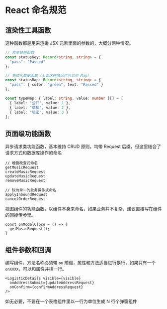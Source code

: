 # React 命名规范

## 渲染性工具函数

这种函数都是用来渲染 JSX 元素里面的参数的，大概分两种情况。

```typescript
// 枚举替换函数
const statusKey: Record<string, string> = {
  "pass": "Passed"
};

// 格式化数据函数（上面这种情况也可以用 Map）
const statusMap: Record<string, string> = {
  "pass": { color: "green", text: "Passed" }
};

const typeMap: { label: string, value: number }[] = [
  { label: "公开", value: 1 },
  { label: "草稿", value: 2 },
  { label: "私密", value: 3 }
];
```

## 页面级功能函数

异步请求类功能函数，基本维持 CRUD 原则，均带 Request 后缀，但这里结合了请求方式和数据库操作的命名

```
// 增删改查式命名
getMusicRequest
createMusicRequest
updateMusicRequest
removeMusicRequest

// 较为单一的业务操作式命名
applyInboundRequest
cancelOrderRequest
```

视图组件的功能函数，以组件本身来命名，如果业务并不复杂，建议直接写在组件的回掉传参里。

```tsx
const onModalClose = () => {
  getMusicRequest();
}
```

## 组件参数和回调

编写组件，方法名称必须带 `on` 前缀，属性和方法适当进行换行，如果只有一个 `onXXXX`，可以和属性并排一行。

```tsx
<LogisticDetails visible={visible}
  onAddressSubmit={updateAddressRequest}
  onConfirm={confirmAddressRequest}
/>
```

如无必要，不要在一个表格组件里以一行为单位生成 N 行个弹窗组件

